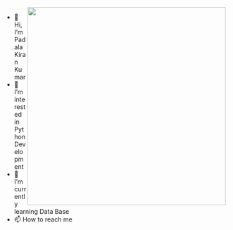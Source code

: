 <img align="right" width="450" height="450" src="https://konversations.com/community/img/stories/500x500/story_109.jpeg">

- 👋 Hi, I’m Padala Kiran Kumar
- 👀 I’m interested in Python Development
- 🌱 I’m currently learning Data Base
- 📫 How to reach me 
   
 
 

<!---
padalakiran/padalakiran is a ✨ special ✨ repository because its `README.md` (this file) appears on your GitHub profile.
You can click the Preview link to take a look at your changes.
--->
